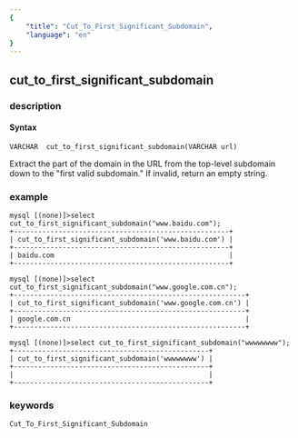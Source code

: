 ```yaml
---
{
    "title": "Cut_To_First_Significant_Subdomain",
    "language": "en"
}
---
```


<!-- 
Licensed to the Apache Software Foundation (ASF) under one
or more contributor license agreements.  See the NOTICE file
distributed with this work for additional information
regarding copyright ownership.  The ASF licenses this file
to you under the Apache License, Version 2.0 (the
"License"); you may not use this file except in compliance
with the License.  You may obtain a copy of the License at

  http://www.apache.org/licenses/LICENSE-2.0

Unless required by applicable law or agreed to in writing,
software distributed under the License is distributed on an
"AS IS" BASIS, WITHOUT WARRANTIES OR CONDITIONS OF ANY
KIND, either express or implied.  See the License for the
specific language governing permissions and limitations
under the License.
-->

## cut_to_first_significant_subdomain
### description
#### Syntax

`VARCHAR  cut_to_first_significant_subdomain(VARCHAR url)`

Extract the part of the domain in the URL from the top-level subdomain down to the "first valid subdomain." If invalid, return an empty string.

### example

```
mysql [(none)]>select cut_to_first_significant_subdomain("www.baidu.com");
+-----------------------------------------------------+
| cut_to_first_significant_subdomain('www.baidu.com') |
+-----------------------------------------------------+
| baidu.com                                           |
+-----------------------------------------------------+

mysql [(none)]>select cut_to_first_significant_subdomain("www.google.com.cn");
+---------------------------------------------------------+
| cut_to_first_significant_subdomain('www.google.com.cn') |
+---------------------------------------------------------+
| google.com.cn                                           |
+---------------------------------------------------------+

mysql [(none)]>select cut_to_first_significant_subdomain("wwwwwwww");
+------------------------------------------------+
| cut_to_first_significant_subdomain('wwwwwwww') |
+------------------------------------------------+
|                                                |
+------------------------------------------------+
```

### keywords
    Cut_To_First_Significant_Subdomain

